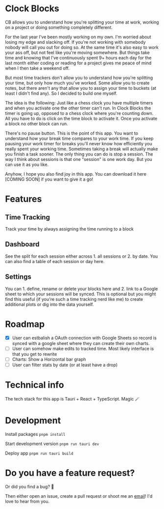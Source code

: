 # Clock Blocks

CB allows you to understand how you're splitting your time at work, working on a project or doing something completely different. 

For the last year I've been mostly working on my own. I'm worried about losing my edge and slacking off. If you're not working with somebody nobody will call you out for doing so. At the same time it's also easy to work your ass off, but not feel like you're moving somewhere. But things take time and knowing that I've continuously spent 9+ hours each day for the last month either coding or reading for a project gives me peace of mind when I then take a weekend off. 

But most time trackers don't allow you to understand how you're splitting your time, but only how much you've worked. Some allow you to create notes, but there aren't any that allow you to assign your time to buckets (at least I didn't find any). So I decided to build one myself.

The idea is the following: Just like a chess clock you have multiple timers and when you activate one the other timer can't run. In Clock Blocks the timer is going up, opposed to a chess clock where you're counting down. All you have to do is click on the time block to activate it. Once you activate a block no other block can run. 

There's no pause button. This is the point of this app. You want to understand how your break time compares to your work time. If you keep pausing your work timer for breaks you'll never know how efficiently you really spent your working time. Sometimes taking a break will actually make you finish a task sooner. The only thing you can do is stop a session. The way I think about sessions is that one "session" is one work day. But you can use it as you like. 

Anyhow, I hope you also find joy in this app. You can download it here [COMING SOON] if you want to give it a go!

# Features

## Time Tracking
Track your time by always assigning the time running to a block

## Dashboard
See the split for each session either across 1. all sessions or 2. by date. You can also find a table of each session or day here.

## Settings
You can 1. define, rename or delete your blocks here and 2. link to a Google sheet to which your sessions will be synced. This is optional but you might find this useful (if you're such a time tracking nerd like me) to create additional plots or dig into the data yourself.

# Roadmap

- [x] User can estbalish a OAuth connection with Google Sheets so record is synced with a google sheet where they can create their own charts.
- [ ] User can somehow make edits to tracked time. Most likely interface is that you get to rewrite
- [ ] Charts: Show a Horizontal bar graph 
- [ ] User can filter stats by date (or at least have a drop)

# Technical info 
The tech stack for this app is Tauri + React + TypeScript. Magic 🪄

# Development

Install packages
`pnpm install`

Start development version
`pnpm run tauri dev`

Deploy app
`pnpm run tauri build`

# Do you have a feature request?
Or did you find a bug? 🐛

Then either open an issue, create a pull request or shoot me an [email](mailto:dominique.c.a.paul@gmail.com)! I'd love to hear from you.